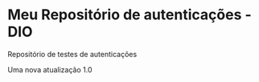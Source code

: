 # Meu Repositório de autenticações - DIO
Repositório de testes de autenticações 

Uma nova atualização 1.0

